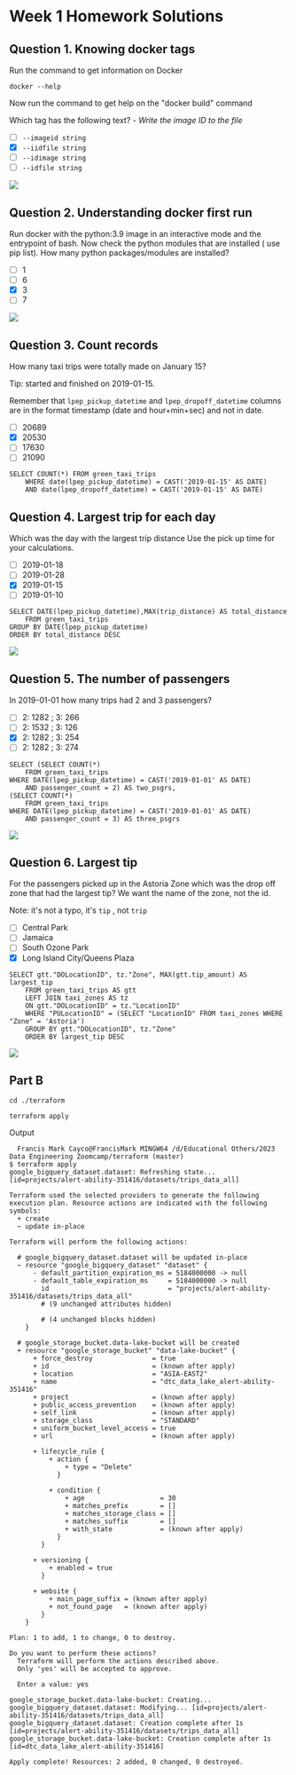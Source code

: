 # Week 1 Homework Solutions


## Question 1. Knowing docker tags

Run the command to get information on Docker 

```docker --help```

Now run the command to get help on the "docker build" command

Which tag has the following text? - *Write the image ID to the file* 

- [ ] `--imageid string`
- [x] `--iidfile string`
- [ ] `--idimage string`
- [ ] `--idfile string`

![](resources/images/2023-01-26-11-55-57.png)

## Question 2. Understanding docker first run 

Run docker with the python:3.9 image in an interactive mode and the entrypoint of bash.
Now check the python modules that are installed ( use pip list). 
How many python packages/modules are installed?

- [ ] 1
- [ ] 6
- [x] 3
- [ ] 7

![](resources/images/2023-01-26-11-59-15.png)

## Question 3. Count records 

How many taxi trips were totally made on January 15?

Tip: started and finished on 2019-01-15. 

Remember that `lpep_pickup_datetime` and `lpep_dropoff_datetime` columns are in the format timestamp (date and hour+min+sec) and not in date.

- [ ] 20689
- [x] 20530
- [ ] 17630
- [ ] 21090

```
SELECT COUNT(*) FROM green_taxi_trips 
    WHERE date(lpep_pickup_datetime) = CAST('2019-01-15' AS DATE) 
    AND date(lpep_dropoff_datetime) = CAST('2019-01-15' AS DATE)
```

## Question 4. Largest trip for each day

Which was the day with the largest trip distance
Use the pick up time for your calculations.

- [ ] 2019-01-18
- [ ] 2019-01-28
- [X] 2019-01-15
- [ ] 2019-01-10

```
SELECT DATE(lpep_pickup_datetime),MAX(trip_distance) AS total_distance  
	FROM green_taxi_trips
GROUP BY DATE(lpep_pickup_datetime)
ORDER BY total_distance DESC
```
![](resources/images/2023-01-26-12-17-01.png)

## Question 5. The number of passengers

In 2019-01-01 how many trips had 2 and 3 passengers?
 
- [ ] 2: 1282 ; 3: 266
- [ ] 2: 1532 ; 3: 126
- [x] 2: 1282 ; 3: 254
- [ ] 2: 1282 ; 3: 274
```
SELECT (SELECT COUNT(*) 
	FROM green_taxi_trips
WHERE DATE(lpep_pickup_datetime) = CAST('2019-01-01' AS DATE)
	AND passenger_count = 2) AS two_psgrs,
(SELECT COUNT(*) 
	FROM green_taxi_trips
WHERE DATE(lpep_pickup_datetime) = CAST('2019-01-01' AS DATE)
	AND passenger_count = 3) AS three_psgrs
```
![](resources/images/2023-01-26-12-22-19.png)

## Question 6. Largest tip

For the passengers picked up in the Astoria Zone which was the drop off zone that had the largest tip?
We want the name of the zone, not the id.

Note: it's not a typo, it's `tip` , not `trip`

- [ ] Central Park
- [ ] Jamaica
- [ ] South Ozone Park
- [x] Long Island City/Queens Plaza

```
SELECT gtt."DOLocationID", tz."Zone", MAX(gtt.tip_amount) AS largest_tip
	FROM green_taxi_trips AS gtt
	LEFT JOIN taxi_zones AS tz
	ON gtt."DOLocationID" = tz."LocationID"
	WHERE "PULocationID" = (SELECT "LocationID" FROM taxi_zones WHERE "Zone" = 'Astoria')
	GROUP BY gtt."DOLocationID", tz."Zone"
	ORDER BY largest_tip DESC
```
![](resources/images/2023-01-26-13-38-22.png)

## Part B
`cd ./terraform`

`terraform apply`

Output
```
  Francis Mark Cayco@FrancisMark MINGW64 /d/Educational Others/2023 Data Engineering Zoomcamp/terraform (master)
$ terraform apply
google_bigquery_dataset.dataset: Refreshing state... [id=projects/alert-ability-351416/datasets/trips_data_all]

Terraform used the selected providers to generate the following execution plan. Resource actions are indicated with the following symbols:
  + create
  ~ update in-place

Terraform will perform the following actions:

  # google_bigquery_dataset.dataset will be updated in-place
  ~ resource "google_bigquery_dataset" "dataset" {
      - default_partition_expiration_ms = 5184000000 -> null
      - default_table_expiration_ms     = 5184000000 -> null
        id                              = "projects/alert-ability-351416/datasets/trips_data_all"
        # (9 unchanged attributes hidden)

        # (4 unchanged blocks hidden)
    }

  # google_storage_bucket.data-lake-bucket will be created
  + resource "google_storage_bucket" "data-lake-bucket" {
      + force_destroy               = true
      + id                          = (known after apply)
      + location                    = "ASIA-EAST2"
      + name                        = "dtc_data_lake_alert-ability-351416"
      + project                     = (known after apply)
      + public_access_prevention    = (known after apply)
      + self_link                   = (known after apply)
      + storage_class               = "STANDARD"
      + uniform_bucket_level_access = true
      + url                         = (known after apply)

      + lifecycle_rule {
          + action {
              + type = "Delete"
            }

          + condition {
              + age                   = 30
              + matches_prefix        = []
              + matches_storage_class = []
              + matches_suffix        = []
              + with_state            = (known after apply)
            }
        }

      + versioning {
          + enabled = true
        }

      + website {
          + main_page_suffix = (known after apply)
          + not_found_page   = (known after apply)
        }
    }

Plan: 1 to add, 1 to change, 0 to destroy.

Do you want to perform these actions?
  Terraform will perform the actions described above.
  Only 'yes' will be accepted to approve.

  Enter a value: yes

google_storage_bucket.data-lake-bucket: Creating...
google_bigquery_dataset.dataset: Modifying... [id=projects/alert-ability-351416/datasets/trips_data_all]
google_bigquery_dataset.dataset: Creation complete after 1s [id=projects/alert-ability-351416/datasets/trips_data_all]
google_storage_bucket.data-lake-bucket: Creation complete after 1s [id=dtc_data_lake_alert-ability-351416]

Apply complete! Resources: 2 added, 0 changed, 0 destroyed.
```


